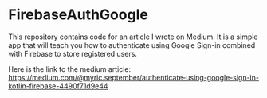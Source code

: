 # FirebaseAuthGoogle

This repository contains code for an article I wrote on Medium. It is a simple app that will teach you how to authenticate using Google Sign-in combined with Firebase to store registered users.

Here is the link to the medium article:
https://medium.com/@myric.september/authenticate-using-google-sign-in-kotlin-firebase-4490f71d9e44

